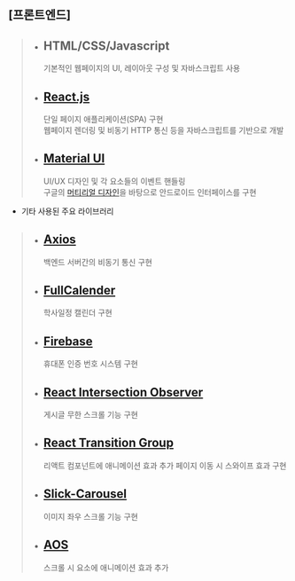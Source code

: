 ## [프론트엔드]

> - ## HTML/CSS/Javascript
>   기본적인 웹페이지의 UI, 레이아웃 구성 및 자바스크립트 사용
> - ## [React.js](https://ko.reactjs.org)
>   단일 페이지 애플리케이션(SPA) 구현  
>   웹페이지 렌더링 및 비동기 HTTP 통신 등을 자바스크립트를 기반으로 개발
> - ## [Material UI](https://mui.com)
>   UI/UX 디자인 및 각 요소들의 이벤트 핸들링  
>   구글의 [머티리얼 디자인](https://m3.material.io)을 바탕으로 안드로이드 인터페이스를 구현

- 기타 사용된 주요 라이브러리

> - ## [Axios](https://axios-http.com/kr)
>   백엔드 서버간의 비동기 통신 구현
> - ## [FullCalender](https://fullcalendar.io)
>   학사일정 캘린더 구현
> - ## [Firebase](https://firebase.google.com/docs/web/setup?hl=ko)
>   휴대폰 인증 번호 시스템 구현
> - ## [React Intersection Observer](https://github.com/thebuilder/react-intersection-observer)
>   게시글 무한 스크롤 기능 구현
> - ## [React Transition Group](https://reactcommunity.org/react-transition-group)
>   리액트 컴포넌트에 애니메이션 효과 추가
>   페이지 이동 시 스와이프 효과 구현
> - ## [Slick-Carousel](https://github.com/kenwheeler/slick)
>   이미지 좌우 스크롤 기능 구현
> - ## [AOS](https://michalsnik.github.io/aos)
>   스크롤 시 요소에 애니메이션 효과 추가
